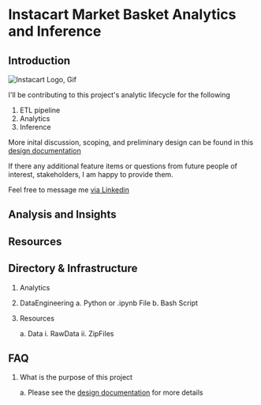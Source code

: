 # Instacart Market Basket Analytics and Inference


## Introduction

![Instacart Logo, Gif](https://cdn.dribbble.com/users/119045/screenshots/3075565/www.gifcreator.me_ddmuyu.gif)

I'll be contributing to this project's analytic lifecycle for the following

1. ETL pipeline
2. Analytics
3. Inference

More inital discussion, scoping, and preliminary design can be found in this [design documentation](Documentation/DesignDocument.md)

If there any additional feature items or questions from future people of interest, stakeholders, I am happy to provide them.  

Feel free to message me [via Linkedin](https://www.linkedin.com/in/raulm8/)

## Analysis and Insights

## Resources

## Directory & Infrastructure

1. Analytics

2. DataEngineering
    a. Python or .ipynb File
    b. Bash Script
3. Resources

    a. Data
        i. RawData 
        ii. ZipFiles

## FAQ

1. What is the purpose of this project

    a. Please see the [design documentation](Documentation/DesignDocument.md) for more details